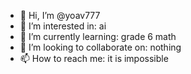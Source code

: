 - 👋 Hi, I’m @yoav777
- 👀 I’m interested in: ai
- 🌱 I’m currently learning: grade 6 math
- 💞️ I’m looking to collaborate on: nothing
- 📫 How to reach me: it is impossible

<!---
yoav777/yoav777 is a ✨ special ✨ repository because its `README.md` (this file) appears on your GitHub profile.
You can click the Preview link to take a look at your changes.
--->
